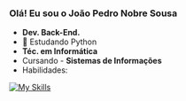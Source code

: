 ### Olá! Eu sou o João Pedro Nobre Sousa

- <strong>Dev. Back-End.</strong>
- 🌱 Estudando Python
- <strong>Téc. em Informática</strong>
- Cursando - <strong>Sistemas de Informações</strong>
- Habilidades:
  
[![My Skills](https://skillicons.dev/icons?i=python,postman,html,css,js,bootstrap)](https://skillicons.dev)
